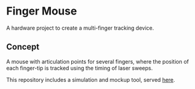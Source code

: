 # Finger Mouse

A hardware project to create a multi-finger tracking device.

## Concept

A mouse with articulation points for several fingers, where the position of each finger-tip is tracked using the timing of laser sweeps.

This repository includes a simulation and mockup tool, served [here](https://joshua-shone.github.io/finger-mouse).
